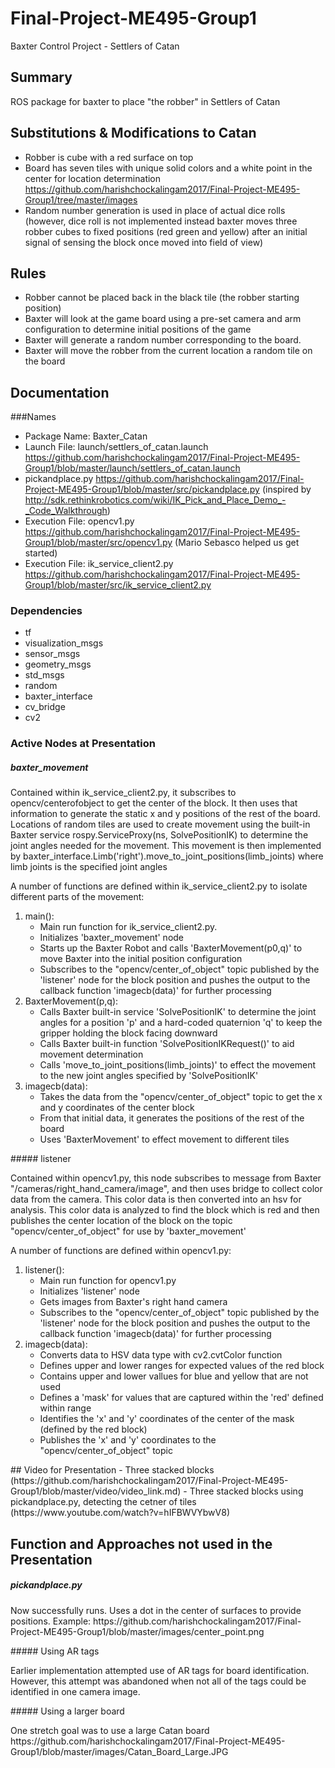 # Final-Project-ME495-Group1
Baxter Control Project - Settlers of Catan

## Summary
ROS package for baxter to place "the robber" in Settlers of Catan

## Substitutions & Modifications to Catan
 - Robber is cube with a red surface on top
 - Board has seven tiles with unique solid colors and a white point in the center for location determination https://github.com/harishchockalingam2017/Final-Project-ME495-Group1/tree/master/images
 - Random number generation is used in place of actual dice rolls (however, dice roll is not implemented instead baxter moves three robber cubes to fixed positions (red green and yellow) after an initial signal of sensing the block once moved into field of view)

## Rules
 - Robber cannot be placed back in the black tile (the robber starting position)
 - Baxter will look at the game board using a pre-set camera and arm configuration to determine initial positions of the game
 - Baxter will generate a random number corresponding to the board.
 - Baxter will move the robber from the current location a random tile on the board

## Documentation
###Names
 - Package Name: Baxter_Catan
 - Launch File: launch/settlers_of_catan.launch https://github.com/harishchockalingam2017/Final-Project-ME495-Group1/blob/master/launch/settlers_of_catan.launch
 - pickandplace.py https://github.com/harishchockalingam2017/Final-Project-ME495-Group1/blob/master/src/pickandplace.py (inspired by http://sdk.rethinkrobotics.com/wiki/IK_Pick_and_Place_Demo_-_Code_Walkthrough)
 - Execution File: opencv1.py https://github.com/harishchockalingam2017/Final-Project-ME495-Group1/blob/master/src/opencv1.py (Mario Sebasco helped us get started)
 - Execution File: ik_service_client2.py https://github.com/harishchockalingam2017/Final-Project-ME495-Group1/blob/master/src/ik_service_client2.py

### Dependencies
 - tf
 - visualization_msgs
 - sensor_msgs
 - geometry_msgs
 - std_msgs
 - random
 - baxter_interface
 - cv_bridge
 - cv2
 
### Active Nodes at Presentation
##### baxter_movement
<p>Contained within ik_service_client2.py, it subscribes to opencv/centerofobject to get the center of the block. It then uses that information to generate the static x and y positions of the rest of the board. Locations of random tiles are used to create movement using the built-in Baxter service rospy.ServiceProxy(ns, SolvePositionIK) to determine the joint angles needed for the movement. This movement is then implemented by baxter_interface.Limb('right').move_to_joint_positions(limb_joints) where limb joints is the specified joint angles</p>

<p>A number of functions are defined within ik_service_client2.py to isolate different parts of the movement:</p>

<ol>
 <li>main():
  <ul> 
   <li> Main run function for ik_service_client2.py.</li>
   <li> Initializes 'baxter_movement' node</li>
   <li> Starts up the Baxter Robot and calls 'BaxterMovement(p0,q)' to move Baxter into the initial position configuration</li>
   <li> Subscribes to the "opencv/center_of_object" topic published by the 'listener' node for the block position and pushes the output to the callback function 'imagecb(data)' for further processing</li>
  </ul>
 </li>
 <li>BaxterMovement(p,q):
  <ul> 
   <li> Calls Baxter built-in service 'SolvePositionIK' to determine the joint angles for a position 'p' and a hard-coded quaternion 'q' to keep the gripper holding the block facing downward</li> 
   <li> Calls Baxter built-in function 'SolvePositionIKRequest()' to aid movement determination</li> 
   <li> Calls 'move_to_joint_positions(limb_joints)' to effect the movement to the new joint angles specified by 'SolvePositionIK'</li> 
  </ul>
 </li>
 <li>imagecb(data):
  <ul> 
   <li> Takes the data from the "opencv/center_of_object" topic to get the x and y coordinates of the center block</li> 
   <li> From that initial data, it generates the positions of the rest of the board </li> 
   <li> Uses 'BaxterMovement' to effect movement to different tiles</li> 
  </ul>
  </li>
</ol>
##### listener
<p> Contained within opencv1.py, this node subscribes to message from Baxter "/cameras/right_hand_camera/image", and then uses bridge to collect color data from the camera. This color data is then converted into an hsv for analysis. This color data is analyzed to find the block which is red and then publishes the center location of the block on the topic "opencv/center_of_object" for use by 'baxter_movement'
</p>
<p>A number of functions are defined within opencv1.py:</p>

<ol>
 <li>listener():
  <ul> 
   <li> Main run function for opencv1.py</li>
   <li> Initializes 'listener' node</li>
   <li> Gets images from Baxter's right hand camera</li>
   <li> Subscribes to the "opencv/center_of_object" topic published by the 'listener' node for the block position and pushes the output to the callback function 'imagecb(data)' for further processing</li>
  </ul>
 </li>
 <li>imagecb(data):
  <ul> 
   <li> Converts data to HSV data type with cv2.cvtColor function</li> 
   <li> Defines upper and lower ranges for expected values of the red block</li> 
   <li> Contains upper and lower vallues for blue and yellow that are not used</li> 
   <li> Defines a 'mask' for values that are captured within the 'red' defined within range</li> 
   <li> Identifies the 'x' and 'y' coordinates of the center of the mask (defined by the red block)</li> 
   <li> Publishes the 'x' and 'y' coordinates to the "opencv/center_of_object" topic </li> 
  </ul>
 </li>
</ol>
## Video for Presentation
 - Three stacked blocks (https://github.com/harishchockalingam2017/Final-Project-ME495-Group1/blob/master/video/video_link.md)
 - Three stacked blocks using pickandplace.py, detecting the cetner of tiles (https://www.youtube.com/watch?v=hIFBWVYbwV8)

## Function and Approaches not used in the Presentation
##### pickandplace.py
<p> Now successfully runs. Uses a dot in the center of surfaces to provide positions. Example: https://github.com/harishchockalingam2017/Final-Project-ME495-Group1/blob/master/images/center_point.png </p>
##### Using AR tags
<p> Earlier implementation attempted use of AR tags for board identification. However, this attempt was abandoned when not all of the tags could be identified in one camera image. </p>
##### Using a larger board
<p> One stretch goal was to use a large Catan board https://github.com/harishchockalingam2017/Final-Project-ME495-Group1/blob/master/images/Catan_Board_Large.JPG </p>

